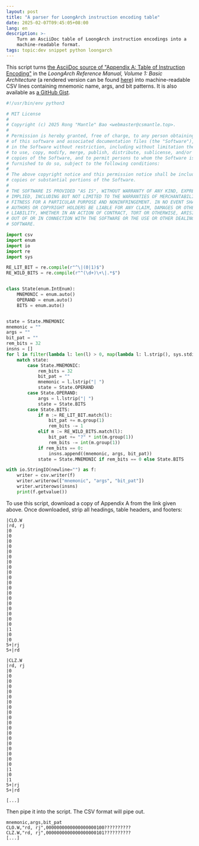 ```yaml
---
layout: post
title: "A parser for LoongArch instruction encoding table"
date: 2025-02-07T09:45:05+08:00
lang: en
description: >-
    Turn an AsciiDoc table of LoongArch instruction encodings into a
    machine-readable format.
tags: topic:dev snippet python loongarch
---
```


This script turns [the AsciiDoc source of "Appendix A: Table of Instruction Encoding"](https://github.com/loongson/LoongArch-Documentation/blob/e2fb720ef303fd57c27eb1c80d4722dc6b5763c9/docs/LoongArch-Vol1-EN/table-of-instruction-encoding.adoc) in the *LoongArch Reference Manual, Volume 1: Basic Architecture* (a rendered version can be found [here](https://loongson.github.io/LoongArch-Documentation/LoongArch-Vol1-EN.html#table-of-instruction-encoding)) into machine-readable CSV lines containing mnemonic name, args, and bit patterns. It is also available as [a GitHub Gist](https://gist.github.com/CSharperMantle/97bb92f8f9e3689b5c19e4c64ee56aeb).


```python
#!/usr/bin/env python3

# MIT License
#
# Copyright (c) 2025 Rong "Mantle" Bao <webmaster@csmantle.top>.
#
# Permission is hereby granted, free of charge, to any person obtaining a copy
# of this software and associated documentation files (the "Software"), to deal
# in the Software without restriction, including without limitation the rights
# to use, copy, modify, merge, publish, distribute, sublicense, and/or sell
# copies of the Software, and to permit persons to whom the Software is
# furnished to do so, subject to the following conditions:
#
# The above copyright notice and this permission notice shall be included in all
# copies or substantial portions of the Software.
#
# THE SOFTWARE IS PROVIDED "AS IS", WITHOUT WARRANTY OF ANY KIND, EXPRESS OR
# IMPLIED, INCLUDING BUT NOT LIMITED TO THE WARRANTIES OF MERCHANTABILITY,
# FITNESS FOR A PARTICULAR PURPOSE AND NONINFRINGEMENT. IN NO EVENT SHALL THE
# AUTHORS OR COPYRIGHT HOLDERS BE LIABLE FOR ANY CLAIM, DAMAGES OR OTHER
# LIABILITY, WHETHER IN AN ACTION OF CONTRACT, TORT OR OTHERWISE, ARISING FROM,
# OUT OF OR IN CONNECTION WITH THE SOFTWARE OR THE USE OR OTHER DEALINGS IN THE
# SOFTWARE.

import csv
import enum
import io
import re
import sys

RE_LIT_BIT = re.compile(r"^\|(0|1)$")
RE_WILD_BITS = re.compile(r"^(\d+)\+\|.*$")


class State(enum.IntEnum):
    MNEMONIC = enum.auto()
    OPERAND = enum.auto()
    BITS = enum.auto()


state = State.MNEMONIC
mnemonic = ""
args = ""
bit_pat = ""
rem_bits = 32
insns = []
for l in filter(lambda l: len(l) > 0, map(lambda l: l.strip(), sys.stdin.readlines())):
    match state:
        case State.MNEMONIC:
            rem_bits = 32
            bit_pat = ""
            mnemonic = l.lstrip("| ")
            state = State.OPERAND
        case State.OPERAND:
            args = l.lstrip("| ")
            state = State.BITS
        case State.BITS:
            if m := RE_LIT_BIT.match(l):
                bit_pat += m.group(1)
                rem_bits -= 1
            elif m := RE_WILD_BITS.match(l):
                bit_pat += "?" * int(m.group(1))
                rem_bits -= int(m.group(1))
            if rem_bits == 0:
                insns.append((mnemonic, args, bit_pat))
            state = State.MNEMONIC if rem_bits == 0 else State.BITS

with io.StringIO(newline="") as f:
    writer = csv.writer(f)
    writer.writerow(["mnemonic", "args", "bit_pat"])
    writer.writerows(insns)
    print(f.getvalue())

```

To use this script, download a copy of Appendix A from the link given above. Once downloaded, strip all headings, table headers, and footers:

```plain-text
|CLO.W
|rd, rj
|0
|0
|0
|0
|0
|0
|0
|0
|0
|0
|0
|0
|0
|0
|0
|0
|0
|0
|0
|1
|0
|0
5+|rj
5+|rd

|CLZ.W
|rd, rj
|0
|0
|0
|0
|0
|0
|0
|0
|0
|0
|0
|0
|0
|0
|0
|0
|0
|0
|0
|1
|0
|1
5+|rj
5+|rd

[...]
```

Then pipe it into the script. The CSV format will pipe out.

```csv
mnemonic,args,bit_pat
CLO.W,"rd, rj",0000000000000000000100??????????
CLZ.W,"rd, rj",0000000000000000000101??????????
[...]
```
